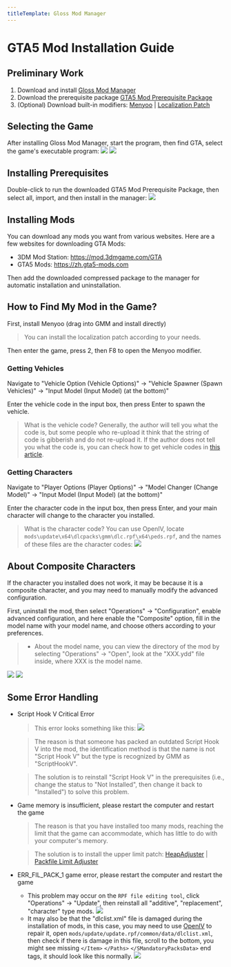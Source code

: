 ```yaml
---
titleTemplate: Gloss Mod Manager
---
```


# GTA5 Mod Installation Guide

## Preliminary Work

1. Download and install [Gloss Mod Manager](https://mod.3dmgame.com/mod/197445)
2. Download the prerequisite package [GTA5 Mod Prerequisite Package](https://pan.aoe.top/GMM/Requirements)
3. (Optional) Download built-in modifiers: [Menyoo](https://github.com/MAFINS/MenyooSP/releases) | [Localization Patch](https://mod.3dmgame.com/mod/205488)

## Selecting the Game

After installing Gloss Mod Manager, start the program, then find GTA, select the game's executable program:
![](https://mod.3dmgame.com/static/upload/mod/202401/MOD659f911cf0842.png@webp)
![](https://mod.3dmgame.com/static/upload/mod/202401/MOD659f911cd5b92.png@webp)

## Installing Prerequisites

Double-click to run the downloaded GTA5 Mod Prerequisite Package, then select all, import, and then install in the manager:
![](https://mod.3dmgame.com/static/upload/mod/202401/MOD659f918b83e3f.png@webp)

## Installing Mods

You can download any mods you want from various websites. Here are a few websites for downloading GTA Mods:
- 3DM Mod Station: https://mod.3dmgame.com/GTA
- GTA5 Mods: https://zh.gta5-mods.com

Then add the downloaded compressed package to the manager for automatic installation and uninstallation.

## How to Find My Mod in the Game?

First, install Menyoo (drag into GMM and install directly)
> You can install the localization patch according to your needs.

Then enter the game, press 2, then F8 to open the Menyoo modifier.

### Getting Vehicles

Navigate to "Vehicle Option (Vehicle Options)" -> "Vehicle Spawner (Spawn Vehicles)" -> "Input Model (Input Model) (at the bottom)"

Enter the vehicle code in the input box, then press Enter to spawn the vehicle.
> What is the vehicle code?
> Generally, the author will tell you what the code is, but some people who re-upload it think that the string of code is gibberish and do not re-upload it. If the author does not tell you what the code is, you can check how to get vehicle codes in [this article](https://mod.3dmgame.com/wiki/GTA5Mod_Tutorial/s3o4wvaky8#:~:text=%E5%88%B7%E8%BD%A6%E4%BB%A3%E7%A0%81-,%E5%A6%82%E4%BD%95%E6%9F%A5%E7%9C%8B%E5%88%B7%E8%BD%A6%E4%BB%A3%E7%A0%81,-%E4%B8%80%E8%88%AC%EF%BC%8CMod%E4%BD%9C%E8%80%85).

### Getting Characters

Navigate to "Player Options (Player Options)" -> "Model Changer (Change Model)" -> "Input Model (Input Model) (at the bottom)"

Enter the character code in the input box, then press Enter, and your main character will change to the character you installed.
> What is the character code?
> You can use OpenIV, locate `mods\update\x64\dlcpacks\gmm\dlc.rpf\x64\peds.rpf`, and the names of these files are the character codes:
>![](https://mod.3dmgame.com/static/upload/mod/202401/MOD659fa01b5b779.png@webp)

## About Composite Characters

If the character you installed does not work, it may be because it is a composite character, and you may need to manually modify the advanced configuration.

First, uninstall the mod, then select "Operations" -> "Configuration", enable advanced configuration, and here enable the "Composite" option, fill in the model name with your model name, and choose others according to your preferences.

> - About the model name, you can view the directory of the mod by selecting "Operations" -> "Open", look at the "XXX.ydd" file inside, where XXX is the model name.

![](https://mod.3dmgame.com/static/upload/mod/202401/MOD659fa1fa873e8.png@webp)
![](https://mod.3dmgame.com/static/upload/mod/202401/MOD659fa1ca22e91.png@webp)

## Some Error Handling

- Script Hook V Critical Error
    > This error looks something like this:
   ![](https://mod.3dmgame.com/static/upload/mod/202401/MOD65a0a5d8ab169.jpg@webp)

    > The reason is that someone has packed an outdated Script Hook V into the mod, the identification method is that the name is not "Script Hook V" but the type is recognized by GMM as "ScriptHookV".
    
    > The solution is to reinstall "Script Hook V" in the prerequisites (i.e., change the status to "Not Installed", then change it back to "Installed") to solve this problem.

- Game memory is insufficient, please restart the computer and restart the game
    > The reason is that you have installed too many mods, reaching the limit that the game can accommodate, which has little to do with your computer's memory.
    
    > The solution is to install the upper limit patch: [HeapAdjuster](https://www.gta5-mods.com/tools/heapadjuster) | [Packfile Limit Adjuster](https://www.gta5-mods.com/tools/packfile-limit-adjuster)

- ERR_FIL_PACK_1 game error, please restart the computer and restart the game
  - This problem may occur on the `RPF file editing tool`, click "Operations" -> "Update", then reinstall all "additive", "replacement", "character" type mods.
   ![](https://mod.3dmgame.com/static/upload/mod/202403/MOD65e979a07ac8f.png@webp)
  - It may also be that the "dlclist.xml" file is damaged during the installation of mods, in this case, you may need to use [OpenIV](https://mod.3dmgame.com/mod/31262) to repair it, open `mods/update/update.rpf/common/data/dlclist.xml`, then check if there is damage in this file, scroll to the bottom, you might see missing `</Item>` `</Paths>` `</SMandatoryPacksData>` end tags, it should look like this normally.
   ![](https://mod.3dmgame.com/static/upload/mod/202212/MOD6392b1a226e40.jpg@webp)